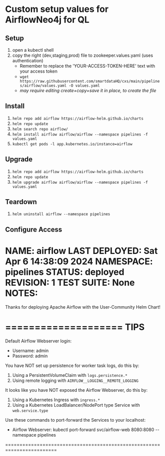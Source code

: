 # Custom setup values for AirflowNeo4j for QL


## Setup
1. open a kubectl shell
2. copy the right (dev,staging,prod) file to zookeeper.values.yaml (uses authentication)
    - Remember to replace the 'YOUR-ACCESS-TOKEN-HERE' text with your access token
    - `wget https://raw.githubusercontent.com/smartdataHQ/cxs/main/pipelines/airflow/values.yaml -O values.yaml`
    - *may require editing create+copy+save it in place, to create the file*


## Install    
1. `helm repo add airflow https://airflow-helm.github.io/charts`
2. `helm repo update`
3. `helm search repo airflow/`
4. `helm install airflow airflow/airflow --namespace pipelines -f values.yaml`
5. `kubectl get pods -l app.kubernetes.io/instance=airflow`

## Upgrade
1. `helm repo add airflow https://airflow-helm.github.io/charts`
2. `helm repo update`
3. `helm upgrade airflow airflow/airflow --namespace pipelines -f values.yaml`
 
## Teardown

1. `helm uninstall airflow --namespace pipelines`

## Configure Access
NAME: airflow
LAST DEPLOYED: Sat Apr  6 14:38:09 2024
NAMESPACE: pipelines
STATUS: deployed
REVISION: 1
TEST SUITE: None
NOTES:
========================================================================
Thanks for deploying Apache Airflow with the User-Community Helm Chart!

====================
TIPS
====================
Default Airflow Webserver login:
* Username:  admin
* Password:  admin

You have NOT set up persistence for worker task logs, do this by:
1. Using a PersistentVolumeClaim with `logs.persistence.*`
2. Using remote logging with `AIRFLOW__LOGGING__REMOTE_LOGGING`

It looks like you have NOT exposed the Airflow Webserver, do this by:
1. Using a Kubernetes Ingress with `ingress.*`
2. Using a Kubernetes LoadBalancer/NodePort type Service with `web.service.type`

Use these commands to port-forward the Services to your localhost:
* Airflow Webserver:  kubectl port-forward svc/airflow-web 8080:8080 --namespace pipelines

========================================================================